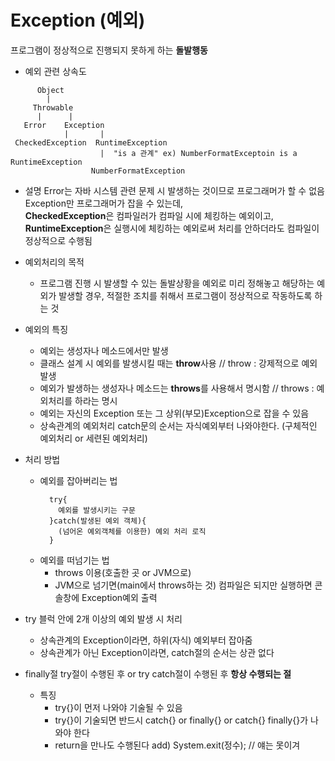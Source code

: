 # Exception (예외)
  프로그램이 정상적으로 진행되지 못하게 하는 **돌발행동**

  - 예외 관련 상속도
```
      Object
        |
     Throwable
      |      |
   Error    Exception
            |       |
 CheckedException  RuntimeException
                    |  "is a 관계" ex) NumberFormatExceptoin is a RuntimeException
                  NumberFormatException
```  

  - 설명
    Error는 자바 시스템 관련 문제 시 발생하는 것이므로 프로그래머가 할 수 없음
    Exception만 프로그래머가 잡을 수 있는데,  
    **CheckedException**은 컴파일러가 컴파일 시에 체킹하는 예외이고,  
    **RuntimeException**은 실행시에 체킹하는 예외로써 처리를 안하더라도 컴파일이 정상적으로 수행됨

  - 예외처리의 목적
    - 프로그램 진행 시 발생할 수 있는 돌발상황을 예외로 미리 정해놓고 해당하는 예외가 발생할 경우, 적절한 조치를 취해서 프로그램이 정상적으로 작동하도록 하는 것

  - 예외의 특징
    - 예외는 생성자나 메소드에서만 발생
    - 클래스 설계 시 예외를 발생시킬 때는 **throw**사용 // throw : 강제적으로 예외 발생
    - 예외가 발생하는 생성자나 메소드는 **throws**를 사용해서 명시함 // throws : 예외처리를 하라는 명시
    - 예외는 자신의 Exception 또는 그 상위(부모)Exception으로 잡을 수 있음
    - 상속관계의 예외처리 catch문의 순서는 자식예외부터 나와야한다. (구체적인 예외처리 or 세련된 예외처리)

  - 처리 방법
    - 예외를 잡아버리는 법
      ```
        try{
          예외를 발생시키는 구문
        }catch(발생된 예외 객체){
          (넘어온 예외객체를 이용한) 예외 처리 로직
        }
      ```
    - 예외를 떠넘기는 법
      - throws 이용(호출한 곳 or JVM으로)
      - JVM으로 넘기면(main에서 throws하는 것) 컴파일은 되지만 실행하면 콘솔창에 Exception예외 출력

  - try 블럭 안에 2개 이상의 예외 발생 시 처리
    - 상속관계의 Exception이라면, 하위(자식) 예외부터 잡아줌
    - 상속관계가 아닌 Exception이라면, catch절의 순서는 상관 없다

  - finally절
    try절이 수행된 후 or try catch절이 수행된 후 **항상 수행되는 절**

    - 특징
      - try{}이 먼저 나와야 기술될 수 있음
      - try{}이 기술되면 반드시 catch{} or finally{} or catch{} finally{}가 나와야 한다
      - return을 만나도 수행된다
        add) System.exit(정수); // 얘는 못이겨